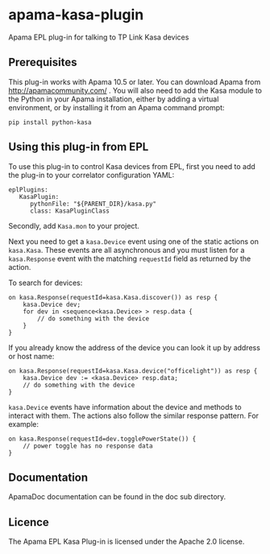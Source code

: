 # apama-kasa-plugin
Apama EPL plug-in for talking to TP Link Kasa devices

## Prerequisites

This plug-in works with Apama 10.5 or later. You can download Apama from http://apamacommunity.com/ . You will also need to add the Kasa module to the Python in your Apama installation, either by adding a virtual environment, or by installing it from an Apama command prompt:

    pip install python-kasa

## Using this plug-in from EPL

To use this plug-in to control Kasa devices from EPL, first you need to add the plug-in to your correlator configuration YAML:

	eplPlugins:
	   KasaPlugin:
	      pythonFile: "${PARENT_DIR}/kasa.py"
	      class: KasaPluginClass

Secondly, add `Kasa.mon` to your project.

Next you need to get a `kasa.Device` event using one of the static actions on `kasa.Kasa`. These events are all asynchronous and you must listen for a `kasa.Response` event with the matching `requestId` field as returned by the action.

To search for devices:

	on kasa.Response(requestId=kasa.Kasa.discover()) as resp {
		kasa.Device dev;
		for dev in <sequence<kasa.Device> > resp.data {
			// do something with the device
		}
	}

If you already know the address of the device you can look it up by address or host name:

	on kasa.Response(requestId=kasa.Kasa.device("officelight")) as resp {
		kasa.Device dev := <kasa.Device> resp.data;
		// do something with the device
	}

`kasa.Device` events have information about the device and methods to interact with them. The actions also follow the similar response pattern. For example:

	on kasa.Response(requestId=dev.togglePowerState()) {
		// power toggle has no response data
	}

## Documentation

ApamaDoc documentation can be found in the doc sub directory.

## Licence

The Apama EPL Kasa Plug-in is licensed under the Apache 2.0 license.
